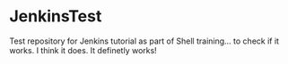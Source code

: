 # JenkinsTest
Test repository for Jenkins tutorial as part of Shell training... to check if it works. I think it does. It definetly works!

